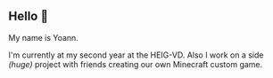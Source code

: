 ## Hello 👋

My name is Yoann.

I'm currently at my second year at the HEIG-VD. Also I work on a side *(huge)* project with friends creating our own Minecraft custom game.
